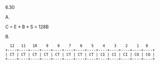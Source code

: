 6.30

A.

C = E * B * S = 128B

B.

      12   11   10    9    8    7    6    5    4    3    2    1   0
    +----+----+----+----+----+----+----+----+----+----+----+----+----+
    | CT | CT | CT | CT | CT | CT | CT | CT | CI | CI | CI | CO | CO |
    +----+----+----+----+----+----+----+----+----+----+----+----+----+
